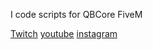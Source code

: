 I code scripts for QBCore FiveM

[Twitch](https://www.twitch.tv/ciggieslive)
[youtube](https://www.youtube.com/channel/UC9N2G5tg_AGU6LP7bRdGRTQ)
[instagram](https://www.instagram.com/ciggieslive/)
